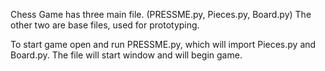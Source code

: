 Chess Game has three main file. (PRESSME.py, Pieces.py, Board.py)
The other two are base files, used for prototyping.

To start game open and run PRESSME.py, which will import 
Pieces.py and Board.py. The file will start window and will
begin game. 
